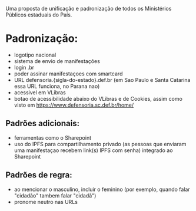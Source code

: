 Uma proposta de unificação e padronização de todos os Ministérios Públicos estaduais do País.

# Padronização:
- logotipo nacional
- sistema de envio de manifestações
- login .br
- poder assinar manifestaçoes com smartcard
- URL defensoria.{sigla-do-estado}.def.br (em Sao Paulo e Santa Catarina essa URL funciona, no Parana nao)
- acessivel em VLibras
- botao de acessibilidade abaixo do VLibras e de Cookies, assim como visto em https://www.defensoria.sc.def.br/home/

## Padrões adicionais:
- ferramentas como o Sharepoint
- uso do IPFS para compartilhamento privado (as pessoas que enviaram uma manifestaçao recebem link(s) IPFS com senha) integrado ao Sharepoint

## Padrões de regra:
- ao mencionar o masculino, incluir o feminino (por exemplo, quando falar "cidadão" tambem falar "cidadã")
- pronome neutro nas URLs
